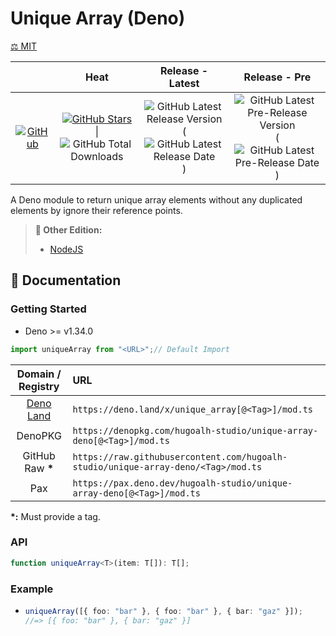 # Unique Array (Deno)

[⚖️ MIT](./LICENSE.md)

|  | **Heat** | **Release - Latest** | **Release - Pre** |
|:-:|:-:|:-:|:-:|
| [![GitHub](https://img.shields.io/badge/GitHub-181717?logo=github&logoColor=ffffff&style=flat-square "GitHub")](https://github.com/hugoalh-studio/unique-array-deno) | [![GitHub Stars](https://img.shields.io/github/stars/hugoalh-studio/unique-array-deno?label=&logoColor=ffffff&style=flat-square "GitHub Stars")](https://github.com/hugoalh-studio/unique-array-deno/stargazers) \| ![GitHub Total Downloads](https://img.shields.io/github/downloads/hugoalh-studio/unique-array-deno/total?label=&style=flat-square "GitHub Total Downloads") | ![GitHub Latest Release Version](https://img.shields.io/github/release/hugoalh-studio/unique-array-deno?sort=semver&label=&style=flat-square "GitHub Latest Release Version") (![GitHub Latest Release Date](https://img.shields.io/github/release-date/hugoalh-studio/unique-array-deno?label=&style=flat-square "GitHub Latest Release Date")) | ![GitHub Latest Pre-Release Version](https://img.shields.io/github/release/hugoalh-studio/unique-array-deno?include_prereleases&sort=semver&label=&style=flat-square "GitHub Latest Pre-Release Version") (![GitHub Latest Pre-Release Date](https://img.shields.io/github/release-date-pre/hugoalh-studio/unique-array-deno?label=&style=flat-square "GitHub Latest Pre-Release Date")) |

A Deno module to return unique array elements without any duplicated elements by ignore their reference points.

> **🔗 Other Edition:**
>
> - [NodeJS](https://github.com/hugoalh-studio/unique-array-nodejs)

## 📓 Documentation

### Getting Started

- Deno >= v1.34.0

```ts
import uniqueArray from "<URL>";// Default Import
```

| **Domain / Registry** | **URL** |
|:-:|:--|
| [Deno Land](https://deno.land/x/unique_array) | `https://deno.land/x/unique_array[@<Tag>]/mod.ts` |
| DenoPKG | `https://denopkg.com/hugoalh-studio/unique-array-deno[@<Tag>]/mod.ts` |
| GitHub Raw **\*** | `https://raw.githubusercontent.com/hugoalh-studio/unique-array-deno/<Tag>/mod.ts` |
| Pax | `https://pax.deno.dev/hugoalh-studio/unique-array-deno[@<Tag>]/mod.ts` |

**\*:** Must provide a tag.

### API

```ts
function uniqueArray<T>(item: T[]): T[];
```

### Example

- ```ts
  uniqueArray([{ foo: "bar" }, { foo: "bar" }, { bar: "gaz" }]);
  //=> [{ foo: "bar" }, { bar: "gaz" }]
  ```
